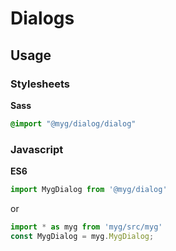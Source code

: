 # Dialogs

## Usage

### Stylesheets

**Sass**

```sass
@import "@myg/dialog/dialog"
```

### Javascript

**ES6**

```js
import MygDialog from '@myg/dialog'
```

or

```js
import * as myg from 'myg/src/myg'
const MygDialog = myg.MygDialog;
```
